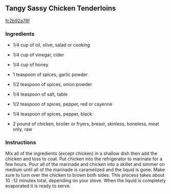 ## Tangy Sassy Chicken Tenderloins

[fc2b92a78f](http://tastykitchen.com/recipes/main-courses/tangy-sassy-chicken-tenderloins/)

### Ingredients

 - 1/4 cup of oil, olive, salad or cooking

 - 1/4 cup of vinegar, cider

 - 1/4 cup of honey

 - 1 teaspoon of spices, garlic powder

 - 1/2 teaspoon of spices, onion powder

 - 1/4 teaspoon of salt, table

 - 1/2 teaspoon of spices, pepper, red or cayenne

 - 1/4 teaspoon of spices, pepper, black

 - 2 pound of chicken, broiler or fryers, breast, skinless, boneless, meat only, raw

### Instructions

Mix all of the ingredients (except chicken) in a shallow dish then add the chicken and toss to coat. Put chicken into the refrigerator to marinate for a few hours. Pour all of the marinade and chicken into a skillet and simmer on medium until all of the marinade is caramelized and the liquid is gone. Make sure to turn over the chicken to brown both sides. This process takes about 10 -12 minutes total, depending on your stove. When the liquid is completely evaporated it is ready to serve.
